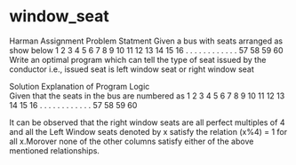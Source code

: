 # window_seat
Harman Assignment
Problem Statment 
Given a bus with seats arranged as show below
1   2   3   4
5   6   7   8
9   10  11  12
13  14  15  16
.   .   .    .
.   .   .    .
.   .   .    .
57  58  59   60 
Write an optimal program which can tell the type of seat issued by the conductor i.e.,
issued seat is left window seat or right window seat

Solution
Explanation of Program Logic                                         
Given that the seats in the bus are numbered as
 1   2   3   4
 5   6   7   8
 9   10  11  12
 13  14  15  16
 .   .   .    .
 .   .   .    .
 .   .   .    .
 57  58  59   60   
 
 It can be observed that the right window seats are all perfect multiples of 4 and all the
 Left Window seats denoted by x satisfy the relation (x%4) = 1 for all x.Morover none of the
 other columns satisfy either of the above mentioned relationships.
 

